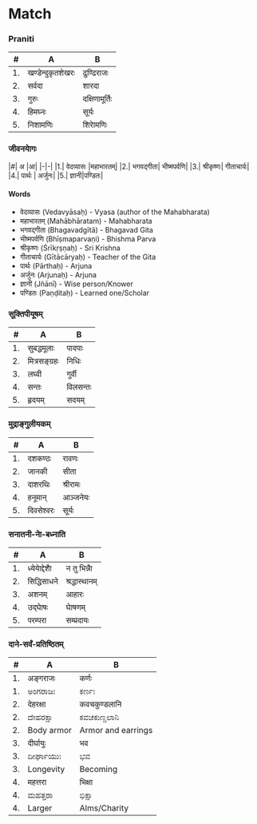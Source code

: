 # Match
### Praniti
|#|A|B|
|-|-|-|
|1.|	खण्डेन्दुकृतशेखरः|	ढुण्ढिराजः|
|2.|	सर्वदा|	शारदा|
|3.|	गुरुः	|दक्षिणामूर्तिः|
|4.|	हिमघ्नः	|सूर्यः|
|5.|	निशामणिः	|शिराेमणिः|

### जीवनयाेगः
|#| अ |आ|
|-|-|
|1.| वेदव्यासः |महाभारतम्|
|2.| भगवद्गीता| भीष्मपर्वणि|
|3.| श्रीकृष्णः| गीताचार्यः|
|4.| पार्थः | अर्जुनः|
|5.| ज्ञानी|पण्डितः|

#### Words
* वेदव्यासः (Vedavyāsaḥ) - Vyasa (author of the Mahabharata)
* महाभारतम् (Mahābhāratam) - Mahabharata
* भगवद्गीता (Bhagavadgītā) - Bhagavad Gita
* भीष्मपर्वणि (Bhīṣmaparvaṇi) - Bhishma Parva
* श्रीकृष्णः (Śrīkṛṣṇaḥ) - Sri Krishna
* गीताचार्यः (Gītācāryaḥ) - Teacher of the Gita
* पार्थः (Pārthaḥ) - Arjuna
* अर्जुनः (Arjunaḥ) - Arjuna
* ज्ञानी (Jñānī) - Wise person/Knower
* पण्डितः (Paṇḍitaḥ) - Learned one/Scholar

### सूक्तिपीयूषम्‌ 
|#|A|B|
|-|-|-|
|1.|	सुबद्धमूलाः	|पादपाः|
|2.|	मित्रसङ्ग्रहः	|निधिः|
|3.|	लघ्वी	|गुर्वी|
|4.|	सन्तः	|विलसन्तः|
|5.|	हृदयम्	|सदयम्|

### मुद्राङ्गुलीयकम्
|#|A|B|
|-|-|-|
|1.|	दशकण्ठः|	रावणः|
|2.|	जानकी|	सीता|
|3.|	दाशरथिः|	श्रीरामः|
|4.|	हनूमान्|	आञ्जनेयः|
|5.|	दिवसेश्वरः|	सूर्यः|

### सनातनी-नाे-बध्नाति 
|#|A|B|
|-|-|-|
|1.|	ध्येयाेद्देशाै	|न तु भिन्नाै |
|2.|	सिद्धिसाधने	|श्रद्धास्थानम्|
|3.|	अशनम्	|आहारः|
|4.|	उद्घाेषः	|घाेषणम्|
|5.|	परम्परा	|सम्प्रदायः |

### दाने-सर्वं-प्रतिष्ठितम्
|#|A|B|
|-|-|-|
|1.|	अङ्गराजः|	कर्णः|
|1.|	ಅಂಗರಾಜಃ|	ಕರ್ಣಃ|
|2.|	देहरक्षा|	कवचकुण्डलानि|
|2.|	ದೇಹರಕ್ಷಾ|	ಕವಚಕುಣ್ಡಲಾನಿ|
|2.| Body armor| Armor and earrings |
|3.|	दीर्घायुः|	भव|
|3.|	ದೀರ್ಘಾಯುಃ|	ಭವ|
|3.|	Longevity|	Becoming|
|4.|	महत्तरा|	भिक्षा|
|4.|	ಮಹತ್ತರಾ|	ಭಿಕ್ಷಾ|
|4.|	Larger|	Alms/Charity |
